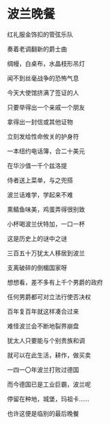    

# 波兰晚餐

红礼服金饰扣的管弦乐队

奏着老调翻新的爵士曲

绸幔，白桌布，水晶枝形吊灯

闻不到丝毫战争的恐怖气息

今天大使馆挤满了签证的人

只要举得出一个亲戚一个朋友

拿得出一封信或其他证物

立刻发给性命攸关的护身符

一本纽约电话簿，合二十美元

在华沙值一千个兹洛提

侍者送上菜单，与之兜搭

波兰话难学，学起来不难

熏鲭鱼味美，鸡蛋弄得很别致

小杯喝波兰伏特加，一口一杯

这是历史上的谜中之谜

三百五十万犹太人移居到波兰

支离破碎的倒楣国家呀

想想看，差不多有上千个男爵的政府

任何男爵都可对立法行使否决权

百年复百年就这样凑合过来

难怪波兰会不断地裂界崩盘

犹太人只要能与个别贵族和调

就可以在此生活，耕作，做买卖

一四一〇年波兰打败过德国

而今德国已是工业巨霸，波兰呢

停留在种地，城堡，玛祖卡……

也许这便是临别的最后晚餐